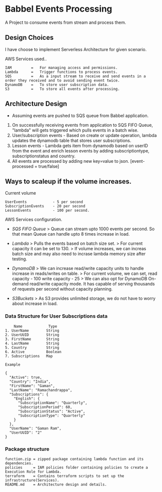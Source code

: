 # Babbel Events Processing

A Project to consume events from stream and process them.

## Design Choices

I have choose to implement Serverless Architecture for given scenario.

AWS Services used..
```
IAM         =   For managing access and permissions.
Lambda      =   Trigger functions to process events.
SQS         =   As a input stream to receive and send events in a order they received and to avoid sending event twice.
DynamoDB    =   To store user subscription data.
S3          =   To store all events after processing.
```

## Architecture Design

* Assuming events are pushed to SQS queue from Babbel application.

1. On successfully receiving events from application to SQS FIFO Queue, "lambda" will gets triggered which pulls events in a batch wise.
2. User/subscription events - Based on create or update operation, lambda updates the dynamodb table that stores user subscriptions.
3. Lesson events - Lambda gets item from dynamodb based on userID from the event and enrich lesson events by adding subscriptiontype, subscriptionstatus and country.
4. All events are processed by adding new key=value to json. [event-processed = true/false]

## Ways to scaleup if the volume increases.

Current volume

```
UserEvents            - 5 per second
SubscriptionEvents    - 20 per second
LessonEvents          - 100 per second.
```

AWS Services configuration.

* *SQS FIFO Queue*
        > Queue can stream upto 1000 events per second. So that mean Queue can handle upto 8 times increase in load.

* *Lambda*
        > Pulls the events based on batch size set.
        > For current capacity it can be set to 130.
        > If volume increases, we can increas batch size and may also need to incrase lambda memory size after testing.

* *DynamoDB*
        > We can increase read/write capacity units to handle increase in reads/writes on table.
        > For current volume, we can set,
                read capacity - 100
                write capacity - 25
        > We can also opt for DynamoDB On-demand read/write capacity mode. It has capable of serving thousands of requests per second without capacity planning.

* *S3Buckets*
        > As S3 provides unlimited storage, we do not have to worry about increase in load.


### Data Structure for User Subscriptions data
```
    Name            Type
1. UserName        String
2. UserUUID        String
3. FirstName       String  
4. LastName        String
5. Country         String
6. Active          Boolean
7. Subscriptions   Map

Example  

{
  "Active": true,
  "Country": "India",
  "FirstName": "Gaman",
  "LastName": "Ramachandrappa",
  "Subscriptions": {
    "English": {
      "SubscriptionName": "Quarterly",
      "SubscriptionPeriod": 60,
      "SubscriptionStatus": "Active",
      "SubscriptionType": "Quarterly"
    }
  },
  "UserName": "Gaman Ram",
  "UserUUID": "2"
}
```

### Package structure
```
function.zip = zipped package containing lambda function and its dependencies.
policies     = IAM policies folder containing policies to create a Execution Role for Lambda.
terraform    = Contains terraform scripts to set up the infrastructure(Services).
README.md    = Architecture design and details.
```

